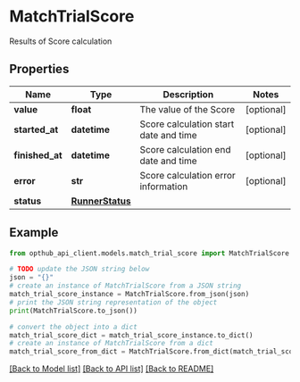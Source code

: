 # MatchTrialScore

Results of Score calculation

## Properties

Name | Type | Description | Notes
------------ | ------------- | ------------- | -------------
**value** | **float** | The value of the Score | [optional] 
**started_at** | **datetime** | Score calculation start date and time | [optional] 
**finished_at** | **datetime** | Score calculation end date and time | [optional] 
**error** | **str** | Score calculation error information | [optional] 
**status** | [**RunnerStatus**](RunnerStatus.md) |  | 

## Example

```python
from opthub_api_client.models.match_trial_score import MatchTrialScore

# TODO update the JSON string below
json = "{}"
# create an instance of MatchTrialScore from a JSON string
match_trial_score_instance = MatchTrialScore.from_json(json)
# print the JSON string representation of the object
print(MatchTrialScore.to_json())

# convert the object into a dict
match_trial_score_dict = match_trial_score_instance.to_dict()
# create an instance of MatchTrialScore from a dict
match_trial_score_from_dict = MatchTrialScore.from_dict(match_trial_score_dict)
```
[[Back to Model list]](../README.md#documentation-for-models) [[Back to API list]](../README.md#documentation-for-api-endpoints) [[Back to README]](../README.md)


